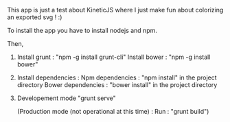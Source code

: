 This app is just a test about KineticJS where I just make fun about colorizing an exported svg ! :)

To install the app you have to install nodejs and npm.

Then,

1. Install grunt :        "npm -g install grunt-cli"
   Install bower :        "npm -g install bower"

2. Install dependencies :
    Npm dependencies :
                          "npm install" in the project directory
    Bower dependencies :
                          "bower install" in the project directory

3. Developement mode
                          "grunt serve"
   
   (Production mode (not operational at this time) :
   Run : "grunt build")
